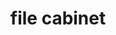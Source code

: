 ---
layout: smileys&emotion
title: file cabinet
emoji: file_cabinet
permalink: 🗄.html
image: assets/img/3moji/file_cabinet.png
---